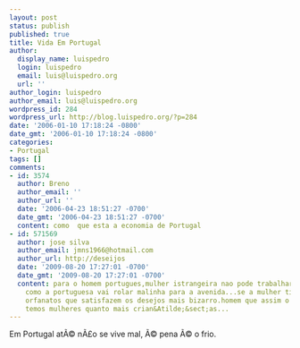 ```yaml
---
layout: post
status: publish
published: true
title: Vida Em Portugal
author:
  display_name: luispedro
  login: luispedro
  email: luis@luispedro.org
  url: ''
author_login: luispedro
author_email: luis@luispedro.org
wordpress_id: 284
wordpress_url: http://blog.luispedro.org/?p=284
date: '2006-01-10 17:18:24 -0800'
date_gmt: '2006-01-10 17:18:24 -0800'
categories:
- Portugal
tags: []
comments:
- id: 3574
  author: Breno
  author_email: ''
  author_url: ''
  date: '2006-04-23 18:51:27 -0700'
  date_gmt: '2006-04-23 18:51:27 -0700'
  content: como  que esta a economia de Portugal
- id: 571569
  author: jose silva
  author_email: jmns1966@hotmail.com
  author_url: http://deseijos
  date: '2009-08-20 17:27:01 -0700'
  date_gmt: '2009-08-20 17:27:01 -0700'
  content: para o homem portugues,mulher istrangeira nao pode trabalhar,tem que ser
    como a portuguesa vai rolar malinha para a avenida...se a mulher tiver filhos,isiste
    orfanatos que satisfazem os desejos mais bizarro.homem que assim o deseja.ja nao
    temos mulheres quanto mais crian&Atilde;&sect;as...
---
```

<p>Em Portugal at&Atilde;&copy; n&Atilde;&pound;o se vive mal, &Atilde;&copy; pena &Atilde;&copy; o frio.</p>
